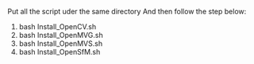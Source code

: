 Put all the script uder the same directory
And then follow the step below:
1. bash Install_OpenCV.sh
2. bash Install_OpenMVG.sh
3. bash Install_OpenMVS.sh
4. bash Install_OpenSfM.sh